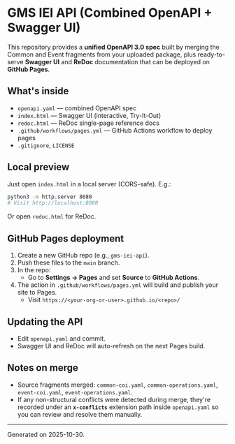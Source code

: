 # GMS IEI API (Combined OpenAPI + Swagger UI)

This repository provides a **unified OpenAPI 3.0 spec** built by merging the Common and Event fragments from your uploaded package, plus ready-to-serve **Swagger UI** and **ReDoc** documentation that can be deployed on **GitHub Pages**.

## What's inside

- `openapi.yaml` — combined OpenAPI spec
- `index.html` — Swagger UI (interactive, Try-It-Out)
- `redoc.html` — ReDoc single-page reference docs
- `.github/workflows/pages.yml` — GitHub Actions workflow to deploy pages
- `.gitignore`, `LICENSE`

## Local preview

Just open `index.html` in a local server (CORS-safe). E.g.:

```bash
python3 -m http.server 8080
# Visit http://localhost:8080
```

Or open `redoc.html` for ReDoc.

## GitHub Pages deployment

1. Create a new GitHub repo (e.g., `gms-iei-api`).
2. Push these files to the `main` branch.
3. In the repo:
   - Go to **Settings → Pages** and set **Source** to **GitHub Actions**.
4. The action in `.github/workflows/pages.yml` will build and publish your site to Pages.
   - Visit `https://<your-org-or-user>.github.io/<repo>/`

## Updating the API

- Edit `openapi.yaml` and commit.
- Swagger UI and ReDoc will auto-refresh on the next Pages build.

## Notes on merge

- Source fragments merged: `common-coi.yaml`, `common-operations.yaml`, `event-coi.yaml`, `event-operations.yaml`.
- If any non-structural conflicts were detected during merge, they're recorded under an **`x-conflicts`** extension path inside `openapi.yaml` so you can review and resolve them manually.

---

Generated on 2025-10-30.